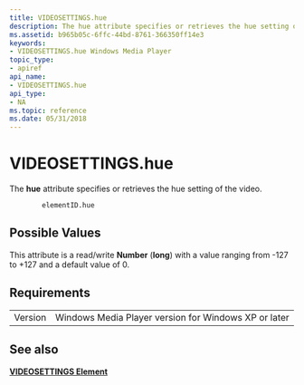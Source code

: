 ```yaml
---
title: VIDEOSETTINGS.hue
description: The hue attribute specifies or retrieves the hue setting of the video.
ms.assetid: b965b05c-6ffc-44bd-8761-366350ff14e3
keywords:
- VIDEOSETTINGS.hue Windows Media Player
topic_type:
- apiref
api_name:
- VIDEOSETTINGS.hue
api_type:
- NA
ms.topic: reference
ms.date: 05/31/2018
---
```


# VIDEOSETTINGS.hue

The **hue** attribute specifies or retrieves the hue setting of the video.

``` syntax
        elementID.hue
```

## Possible Values

This attribute is a read/write **Number** (**long**) with a value ranging from -127 to +127 and a default value of 0.

## Requirements



|                    |                                                                 |
|--------------------|-----------------------------------------------------------------|
| Version<br/> | Windows Media Player version for Windows XP or later<br/> |



## See also

<dl> <dt>

[**VIDEOSETTINGS Element**](videosettings-element.md)
</dt> </dl>

 

 





